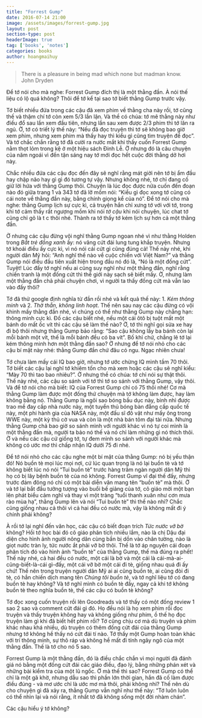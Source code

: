 ```yaml
---
title: "Forrest Gump"
date: 2016-07-14 21:00
image: /assets/images/forrest-gump.jpg
layout: post
section-type: post
headerImage: true
tag: ['books', 'notes']
categories: books
author: hoangmaihuy
---
```

> There is a pleasure in being mad which none but madman know.  
> John Dryden  

Để tớ nói cho mà nghe: Forrest Gump đích thị là một thằng đần. À nói thế liệu có lộ quá không? Thôi để tớ kể tại sao tớ biết thằng Gump trước vậy.

Tớ biết nhiều đứa trong các cậu đã xem phim về thằng cha này rồi, tớ cũng thế và thậm chí tớ còn xem 5/3 lần lận. Và thề có chúa: tớ mê thằng này như điếu đổ sau lần xem đầu tiên,  nhưng lần sau xem được 2/3 phim thì tớ lăn ra ngủ. Ờ, tớ có triết lý thế này: “Nếu đã đọc truyện thì tớ sẽ không bao giờ xem phim, nhưng xem phim mà thấy hay thì kiểu gì cũng tìm truyện để đọc”. Và tớ chắc chắn rằng tớ đã cười ra nước mắt khi thấy cuốn Forrest Gump nằm thọt lỏm trong kệ ở một hiệu sách Đinh Lễ. Ờ nhưng đó là câu chuyện của năm ngoái vì đến tận sáng nay tớ mới đọc hết cuộc đời thằng dở hơi này.

Chắc nhiều đứa các cậu đọc đến đây sẽ nghĩ rằng mát giời nên tớ bị ẩm đầu hay chập não hay gì gì đó tương tự vậy. Nhưng không nhé, tớ chỉ đang cố giữ lời hứa với thằng Gump thôi. Chuyện là lúc đọc được nửa cuốn đến đoạn nào đó giữa trang 1 và 343 tớ đã lỡ mồm nói: “Kiểu gì đọc xong tớ cũng có cái note về thằng đần này, bằng chính giọng kể của nó”. Để tớ nói cho mà nghe: thằng Gump lịch sự cực kì, cả truyện hắn chỉ xưng tớ với với tớ, trong khi tớ cảm thấy rất ngượng mồm khi nói *tớ cậu* khi nói chuyện, lúc chat tớ cũng chỉ gõ là t c thôi nhé. Thành ra tớ thấy tớ kém lịch sự hơn cả một thằng đần.

Ờ nhưng các cậu đừng vội nghĩ thằng Gump ngoan nhé vì như thằng Holden trong *Bắt trẻ đồng xanh* ấy: nó văng cứt đái lung tung khắp truyện. Nhưng tớ khoái điều ấy cực kì, vì nó nói cái cứt gì cũng đúng cả! Thế này nhé, khi người dân Mỹ hỏi: “Anh nghĩ thế nào về cuộc chiến với Việt Nam?” và thằng Gump nói điều đầu tiên xuất hiện trong đầu nó đó là, “Nó là một đống cứt”. Tuyệt! Lúc đấy tớ nghĩ nếu ai cũng suy nghĩ như một thằng đần, nghĩ rằng chiến tranh là một đống cứt thì thế giới này sạch sẽ biết mấy. Ờ, nhưng làm một thằng đần chả phải chuyện chơi, vì người ta thấy đống cứt mà vẫn lao vào đấy thôi?

Tớ đã thử google định nghĩa từ đần rồi nhé và kết quả thế này: 1. *Kém thông minh* và 2. *Thờ thẫn, không linh hoạt*. Thế nên sau nay các cậu đừng có vội khinh mấy thằng đần nhé, vì chúng có thể như thằng Gump này chẳng hạn: thông minh cực kì. Đố các cậu biết nhé, nếu một cái ôtô bị tuột mất một bánh do mất ốc vít thì các cậu sẽ làm thế nào? Ờ, tớ thì nghĩ gọi sửa xe hay đi bộ thôi nhưng thằng Gump bảo rằng: “Sao cậu không lấy ba bánh còn lại mỗi bánh một vít, thế là mỗi bánh đều có ba vít”. Bố khỉ chứ, chẳng lẽ tớ lại kém thông minh hơn một thằng đần sao? Ờ nhưng để tớ nói nhỏ cho các cậu bí mật này nhé: thằng Gump đần chứ đâu có ngu. Ngạc nhiên chưa!

Tớ chưa làm mấy cái IQ bao giờ, nhưng tớ ước chừng IQ mình tầm 70 thôi. Tớ biết các cậu lại nghĩ tớ khiêm tốn cho mà xem hoặc các cậu sẽ nghĩ kiểu: “Mày 70 thì tao bao nhiêu?”. Ờ nhưng thề có chúa: tớ chỉ nói sự thật thôi. Thế này nhé, các cậu so sánh với tớ thì tớ so sánh với thằng Gump, vậy thôi. Và để tớ nói cho mà biết: IQ của Forrest Gump chỉ có 75 thôi nhé! Cơ mà thằng Gump làm được một đống thứ chuyện mà tớ không làm được, hay làm không bằng nó. Thằng Gump là ngôi sao bóng bầu dục này, binh nhì được trao mề đay cấp nhà nước này, một tuyển thủ bóng bàn đẳng cấp quốc tế này, một phi hành gia của NASA này, một đấu sĩ đô vật như mấy ông trong WWE này, một kỳ thủ cờ vua và còn là một nhà bán tôm đại tài nữa. Nhưng thằng Gump chả bao giờ so sánh mình với người khác vì nó tự coi mình là một thằng đần mà, người ta bảo nó thế và nó chỉ làm những gì nó thích thôi. Ờ và nếu các cậu cứ giống tớ, tự đem mình so sánh với người khác mà không có ước mơ thì chấp nhận IQ dưới 75 đi nhé.

Để tớ nói nhỏ cho các cậu nghe một bí mật của thằng Gump: nó bị yếu thận đó! Nó buồn tè mọi lúc mọi nơi, cứ lúc quan trọng là nó lại buồn tè và tớ không biết lúc nó nói “Tui buồn tè” trước hàng trăm ngàn người dân Mỹ thì họ có bị lây bệnh buồn tè của nó không. Forrest Gump vĩ đại thế đấy, nhưng trước đám đông nó chỉ có một bài diễn văn mang tên “buồn tè” mà thôi. Ờ và tớ lại bắt đầu tưởng tượng vào buổi bế giảng của tớ, cô giáo mời một bạn lên phát biểu cảm nghĩ và thay vì một tràng “tuổi thanh xuân như cơn mưa rào mùa hạ”, thằng Gump lên và nói “Tui buồn tè” thì thế nào nhỉ? Chắc cũng giống nhau cả thôi vì cả hai đều có nước mà, vậy là không mất đi ý chính phải không?

À rồi tớ lại nghĩ đến văn học, các cậu có biết đoạn trích *Tức nước vỡ bờ* không? Hồi tớ học bài đó cô giáo phân tích nhiều lắm, nào là chị Dậu đại diện cho hình ảnh người nông dân cùng bần bị dồn vào chân tường, nào là giọt nước tràn ly, tức nước ắt phải vỡ bờ thôi. Thế là tớ áp nguyên cái đoạn phân tích đó vào hình ảnh “buồn tè” của thằng Gump, thế mà đúng ra phết! Thế này nhé, cả hai đều có nước, một cái là bờ và một cái là cái-mà-ai-cũng-biết-là-cái gì-đấy, một cái vỡ bờ một cái đi tè, giống nhau quá đi ấy chứ! Thế nên trong truyện người dân Mỹ ai ai cũng buồn tè, ai cũng đòi đi tè, có hẳn chiến dịch mang tên *Chúng tôi buồn tè*, và tớ nghĩ liệu tớ có đang buồn tè hay không? Và tớ nghĩ mình có buồn tè đấy, ngay cả khi tớ không buồn tè theo nghĩa buồn tè, thế các cậu có buồn tè không?

Tớ đọc xong cuốn truyện rồi lên Goodreads và tớ thấy có một đống review 1 sao 2 sao và comment cứt đái gì đó. Họ đều nói là họ xem phim rồi đọc truyện và thấy truyện không hay và không giống như phim, ồ thế họ đọc truyện làm gì khi đã biết hết phim rồi? Tớ cũng chịu cơ mà dù truyện và phim khác nhau khá nhiều, dù truyện có thêm đống cứt đái của thằng Gump nhưng tớ không hề thấy nó cứt đái tí nào. Tớ thấy một Gump hoàn toàn khác với trí thông minh, sự thô ráp và không hề mất đi tính ngây ngô của một thằng đần. Thế là tớ cho nó 5 sao.

Forrest Gump là một thằng đần, đó là điều chắc chắn vì mọi người đã đánh giá nó bằng một đống cứt đái các giáo điều, đạo lý, bằng những phán xét và những bài kiểm tra của một lũ ngốc. Ờ mà thế thì sao? Forrest Gump có thể chỉ là một gã khờ, nhưng dẫu sao thì phần lớn thời gian, hắn đã cố làm được điều đúng - và mơ ước chỉ là ước mơ mà thôi, phải không nhỉ? Thế nên dù cho chuyện gì đã xảy ra, thằng Gump vẫn nghĩ như thế này: “Tớ luôn luôn có thể nhìn lại và nói rằng, ít nhất tớ đã không sống một đời nhàm chán”.

Các cậu hiểu ý tớ không?

